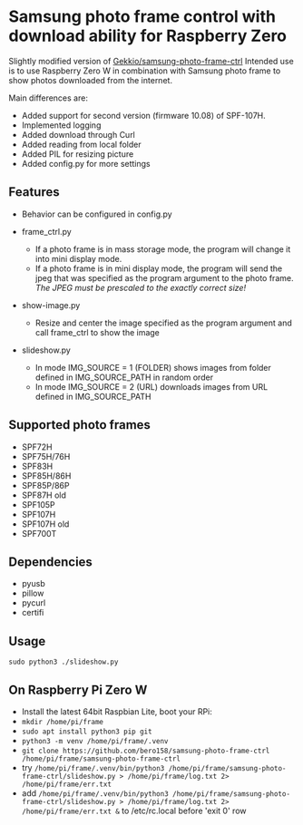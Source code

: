 Samsung photo frame control with download ability for Raspberry Zero
=================

Slightly modified version of [Gekkio/samsung-photo-frame-ctrl](https://github.com/Gekkio/samsung-photo-frame-ctrl)
Intended use is to use Raspberry Zero W in combination with Samsung photo frame to show photos downloaded from the internet.

Main differences are:
* Added support for second version (firmware 10.08) of SPF-107H.
* Implemented logging
* Added download through Curl
* Added reading from local folder
* Added PIL for resizing picture
* Added config.py for more settings

Features
--------
* Behavior can be configured in config.py
  
* frame_ctrl.py
  * If a photo frame is in mass storage mode, the program will change it into mini display mode.
  * If a photo frame is in mini display mode, the program will send the jpeg that was specified as the program argument to the photo frame. *The JPEG must be prescaled to the exactly correct size!*
    
* show-image.py
  * Resize and center the image specified as the program argument and call frame_ctrl to show the image
 
* slideshow.py
  * In mode IMG_SOURCE = 1 (FOLDER) shows images from folder defined in IMG_SOURCE_PATH in random order
  * In mode IMG_SOURCE = 2 (URL) downloads images from URL defined in IMG_SOURCE_PATH


Supported photo frames
----------------------

* SPF72H
* SPF75H/76H
* SPF83H
* SPF85H/86H
* SPF85P/86P
* SPF87H old
* SPF105P
* SPF107H
* SPF107H old
* SPF700T

Dependencies
------------

* pyusb
* pillow
* pycurl
* certifi

Usage
-----

`sudo python3 ./slideshow.py`

On Raspberry Pi Zero W
-----
* Install the latest 64bit Raspbian Lite, boot your RPi:
* `mkdir /home/pi/frame`
* `sudo apt install python3 pip git`
* `python3 -m venv /home/pi/frame/.venv`
* `git clone https://github.com/bero158/samsung-photo-frame-ctrl /home/pi/frame/samsung-photo-frame-ctrl`
* try `/home/pi/frame/.venv/bin/python3 /home/pi/frame/samsung-photo-frame-ctrl/slideshow.py > /home/pi/frame/log.txt 2> /home/pi/frame/err.txt`
* add `/home/pi/frame/.venv/bin/python3 /home/pi/frame/samsung-photo-frame-ctrl/slideshow.py > /home/pi/frame/log.txt 2> /home/pi/frame/err.txt &` to /etc/rc.local before 'exit 0' row

